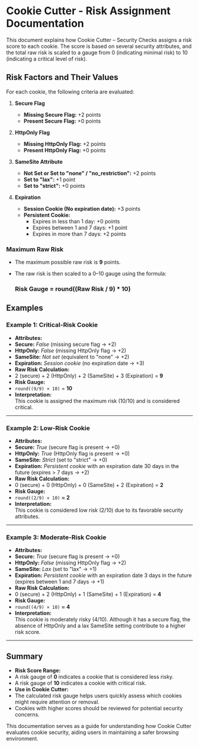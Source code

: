# Cookie Cutter - Risk Assignment Documentation

This document explains how Cookie Cutter – Security Checks assigns a risk score to each cookie. The score is based on several security attributes, and the total raw risk is scaled to a gauge from 0 (indicating minimal risk) to 10 (indicating a critical level of risk).

## Risk Factors and Their Values

For each cookie, the following criteria are evaluated:

1. **Secure Flag**  
   - **Missing Secure Flag:** +2 points  
   - **Present Secure Flag:** +0 points

2. **HttpOnly Flag**  
   - **Missing HttpOnly Flag:** +2 points  
   - **Present HttpOnly Flag:** +0 points

3. **SameSite Attribute**  
   - **Not Set or Set to "none" / "no_restriction":** +2 points  
   - **Set to "lax":** +1 point  
   - **Set to "strict":** +0 points

4. **Expiration**  
   - **Session Cookie (No expiration date):** +3 points  
   - **Persistent Cookie:**  
     - Expires in less than 1 day: +0 points  
     - Expires between 1 and 7 days: +1 point  
     - Expires in more than 7 days: +2 points

### Maximum Raw Risk

- The maximum possible raw risk is **9** points.
- The raw risk is then scaled to a 0–10 gauge using the formula:

  ### Risk Gauge = round((Raw Risk / 9) * 10)


## Examples

### Example 1: Critical-Risk Cookie

- **Attributes:**
- **Secure:** *False* (missing secure flag → +2)
- **HttpOnly:** *False* (missing HttpOnly flag → +2)
- **SameSite:** *Not set* (equivalent to "none" → +2)
- **Expiration:** *Session cookie* (no expiration date → +3)
- **Raw Risk Calculation:**
- 2 (secure) + 2 (HttpOnly) + 2 (SameSite) + 3 (Expiration) = **9**
- **Risk Gauge:**
- `round((9/9) × 10)` = **10**
- **Interpretation:**  
This cookie is assigned the maximum risk (10/10) and is considered critical.

---

### Example 2: Low-Risk Cookie

- **Attributes:**
- **Secure:** *True* (secure flag is present → +0)
- **HttpOnly:** *True* (HttpOnly flag is present → +0)
- **SameSite:** *Strict* (set to "strict" → +0)
- **Expiration:** *Persistent cookie* with an expiration date 30 days in the future (expires > 7 days → +2)
- **Raw Risk Calculation:**
- 0 (secure) + 0 (HttpOnly) + 0 (SameSite) + 2 (Expiration) = **2**
- **Risk Gauge:**
- `round((2/9) × 10)` ≈ **2**
- **Interpretation:**  
This cookie is considered low risk (2/10) due to its favorable security attributes.

---

### Example 3: Moderate-Risk Cookie

- **Attributes:**
- **Secure:** *True* (secure flag is present → +0)
- **HttpOnly:** *False* (missing HttpOnly flag → +2)
- **SameSite:** *Lax* (set to "lax" → +1)
- **Expiration:** *Persistent cookie* with an expiration date 3 days in the future (expires between 1 and 7 days → +1)
- **Raw Risk Calculation:**
- 0 (secure) + 2 (HttpOnly) + 1 (SameSite) + 1 (Expiration) = **4**
- **Risk Gauge:**
- `round((4/9) × 10)` ≈ **4**
- **Interpretation:**  
This cookie is moderately risky (4/10). Although it has a secure flag, the absence of HttpOnly and a lax SameSite setting contribute to a higher risk score.

---

## Summary

- **Risk Score Range:**  
- A risk gauge of **0** indicates a cookie that is considered less risky.
- A risk gauge of **10** indicates a cookie with critical risk.
- **Use in Cookie Cutter:**  
- The calculated risk gauge helps users quickly assess which cookies might require attention or removal.
- Cookies with higher scores should be reviewed for potential security concerns.

This documentation serves as a guide for understanding how Cookie Cutter evaluates cookie security, aiding users in maintaining a safer browsing environment.
